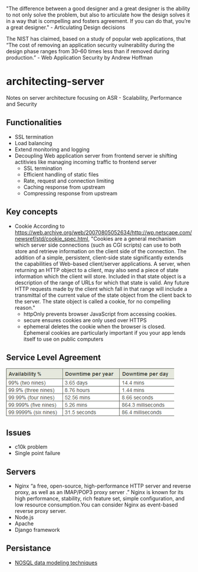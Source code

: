 "The difference between a good designer and a great designer is the ability to not only solve the problem, but also to articulate how the design solves it in a way that is compelling and fosters agreement. If you can do that, you’re a great designer." - Articulating Design decisions

The NIST has claimed, based on a study of popular web applications, that “The cost of removing an application security vulnerability during the design phase ranges from 30–60 times less than if removed during production.” - Web Application Security by Andrew Hoffman

# architecting-server
Notes on server architecture focusing on ASR - Scalability, Performance and Security

## Functionalities
 * SSL termination
 * Load balancing
 * Extend monitoring and logging
 * Decoupling Web application server from frontend server ie shifting actitivies like managing incoming traffic to frontend server
   - SSL termination
   - Efficient handling of static files
   - Rate, request and connection limiting
   - Caching response from upstream
   - Compressing response from upstream

## Key concepts
 * Cookie
    According to https://web.archive.org/web/20070805052634/http://wp.netscape.com/newsref/std/cookie_spec.html, "Cookies are a general mechanism which server side connections (such as CGI scripts) can use to both store and retrieve information on the client side of the connection. The addition of a simple, persistent, client-side state significantly extends the capabilities of Web-based client/server applications. A server, when returning an HTTP object to a client, may also send a piece of state information which the client will store. Included in that state object is a description of the range of URLs for which that state is valid. Any future HTTP requests made by the client which fall in that range will include a transmittal of the current value of the state object from the client back to the server. The state object is called a cookie, for no compelling reason."
    - httpOnly prevents browser JavaScript from accessing cookies.
    - secure ensures cookies are only used over HTTPS
    - ephemeral deletes the cookie when the browser is closed. Ephemeral cookies are particularly important if you your app lends itself to use on public computers

## Service Level Agreement
 ![SLA chart](./resources/SLA%20chart.png)
 
## Issues
* c10k problem
* Single point failure

## Servers
 * Nginx
    “a free, open-source, high-performance HTTP server and reverse proxy, as well as an IMAP/POP3 proxy server .” Nginx is known for its high performance, stability,
    rich feature set, simple configuration, and low resource consumption.You can consider Nginx as event-based reverse proxy server.
 * Node.js
 * Apache
 * Django framework
 
 ## Persistance
 * [NOSQL data modeling techniques](https://highlyscalable.wordpress.com/2012/03/01/nosql-data-modeling-techniques/)

